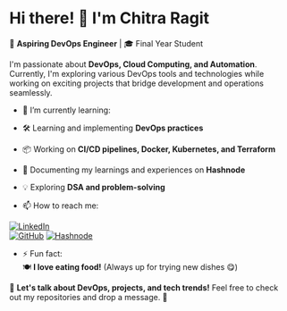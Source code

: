 # Hi there! 👋 I'm Chitra Ragit  
🚀 **Aspiring DevOps Engineer** | 🎓 Final Year Student  

I'm passionate about **DevOps, Cloud Computing, and Automation**. Currently, I'm exploring various DevOps tools and technologies while working on exciting projects that bridge development and operations seamlessly.  

- 🌱 I’m currently learning:  
- 🛠 Learning and implementing **DevOps practices**  
- 📦 Working on **CI/CD pipelines, Docker, Kubernetes, and Terraform**  
- 📝 Documenting my learnings and experiences on **Hashnode**  
- 💡 Exploring **DSA and problem-solving** 

- 📫 How to reach me:
  
 [![LinkedIn](https://img.shields.io/badge/-LinkedIn-blue?style=flat&logo=Linkedin&logoColor=white)](https://www.linkedin.com/in/chitra-ragit-283aa422a/)  
[![GitHub](https://img.shields.io/badge/-GitHub-black?style=flat&logo=github)]([https://github.com/your-username](https://github.com/ChitraRagit123))  
[![Hashnode](https://img.shields.io/badge/-Hashnode-2962FF?style=flat&logo=hashnode&logoColor=white)](https://hashnode.com/@chitra581)  

- ⚡ Fun fact:  
🍽️ **I love eating food!** (Always up for trying new dishes 😋)


💬 **Let's talk about DevOps, projects, and tech trends!** Feel free to check out my repositories and drop a message. 🚀  
